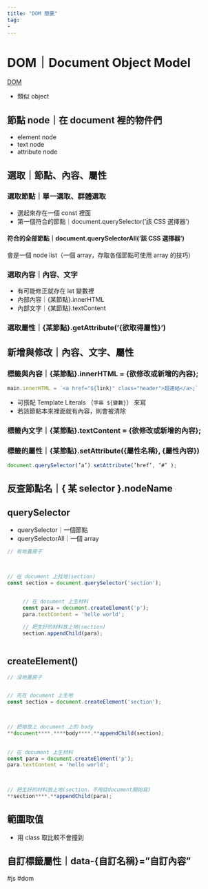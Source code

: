 ```yaml
---
title: "DOM 簡要"
tag: 
- 
---
```

# DOM｜Document Object Model
 [DOM](https://developer.mozilla.org/en-US/docs/Web/API/Document_Object_Model/Introduction)
-   類似 object

## 節點 node｜在 document 裡的物件們
-   element node
-   text node
-   attribute node

## 選取｜節點、內容、屬性
### 選取節點｜單一選取、群體選取
-   選起來存在一個 const 裡面
-   第一個符合的節點｜document.querySelector(’該 CSS 選擇器’)

#### 符合的全部節點｜document.querySelectorAll(’該 CSS 選擇器’)
會是一個 node list（一個 array，存取各個節點可使用 array 的技巧）

### 選取內容｜內容、文字
-   有可能修正就存在 let 變數裡
-   內部內容｜{某節點}.innerHTML
-   內部文字｜{某節點}.textContent

### 選取屬性｜{某節點}.getAttribute(’{欲取得屬性}’)

## 新增與修改｜內容、文字、屬性
### 標籤與內容｜{某節點}.innerHTML = {欲修改或新增的內容};
```js
main.innerHTML = `<a href="${link}" class="header">超連結</a>;`
```
-   可搭配 Template Literals （`字串 ${變數}`） 來寫
-   若該節點本來裡面就有內容，則會被清除

### 標籤內文字｜{某節點}.textContent = {欲修改或新增的內容};
### 標籤的屬性｜{某節點}.setAttribute({屬性名稱}, {屬性內容})
```js
document.querySelector(’a’).setAttribute(’href’, ’#’ );
```
## 反查節點名｜{ 某 selector }.nodeName
##  querySelector
-   querySelector｜一個節點
-   querySelectorAll｜一個 array
```js
// 有地蓋房子

  

// 在 document 上找地(section) 
const section = document.querySelector('section');
  

	 // 在 document 上生材料
	 const para = document.createElement('p');
	 para.textContent = 'hello world';

	 // 把生好的材料放上地(section)
	 section.appendChild(para);
 
```
## createElement()
```js
// 沒地蓋房子


// 先在 document 上生地
const section = document.createElement('section');

  

// 把地放上 document 上的 body
**document****.****body****.**appendChild(section);

  
// 在 document 上生材料
const para = document.createElement('p');
para.textContent = 'hello world';

  

// 把生好的材料放上地(section，不用從document開始寫)
**section****.**appendChild(para);
```


## 範圍取值
-   用 class 取比較不會撞到

## 自訂標籤屬性｜data-{自訂名稱}=”自訂內容”

  
#js #dom
